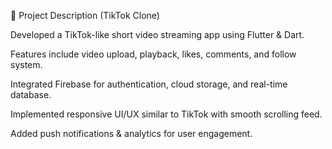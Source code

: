 📱 Project Description (TikTok Clone)

Developed a TikTok-like short video streaming app using Flutter & Dart.

Features include video upload, playback, likes, comments, and follow system.

Integrated Firebase for authentication, cloud storage, and real-time database.

Implemented responsive UI/UX similar to TikTok with smooth scrolling feed.

Added push notifications & analytics for user engagement.

